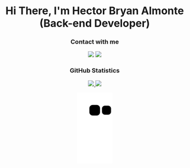 <h1 align="center">Hi There, I'm Hector Bryan Almonte (Back-end Developer)</h1>

<h3 align="center">Contact with me</h3>
<div align="center">
    <a href = "mailto:hbalmontess272@gmail.com"><img src="https://img.shields.io/badge/-Gmail-%23333?style=for-the-badge&logo=gmail&logoColor=red" target="_blank"><a>
    <a href="https://www.linkedin.com/in/hector-bryan-almonte-soto-a37133242/" target="_blank"><img src="https://img.shields.io/badge/-LinkedIn-%230077B5?style=for-the-badge&logo=linkedin&logoColor=white" target="_blank"></a> 
</div>


<h3 align="center">GitHub Statistics</h3>

<div align="center">
  <a href="https://github.com/HhAlmonte">
  <img height="180em" src="https://github-readme-stats.vercel.app/api?username=HhAlmonte&show_icons=true&theme=dracula&include_all_commits=true&count_private=true"/>
  <img height="180em" src="https://github-readme-stats.vercel.app/api/top-langs/?username=HhAlmonte&layout=compact&langs_count=7&theme=purple"/>
</div>

<div align="center">

  ![Snake animation](https://github.com/HhAlmonte/HhAlmonte/blob/output/github-contribution-grid-snake.svg) 
</div>
